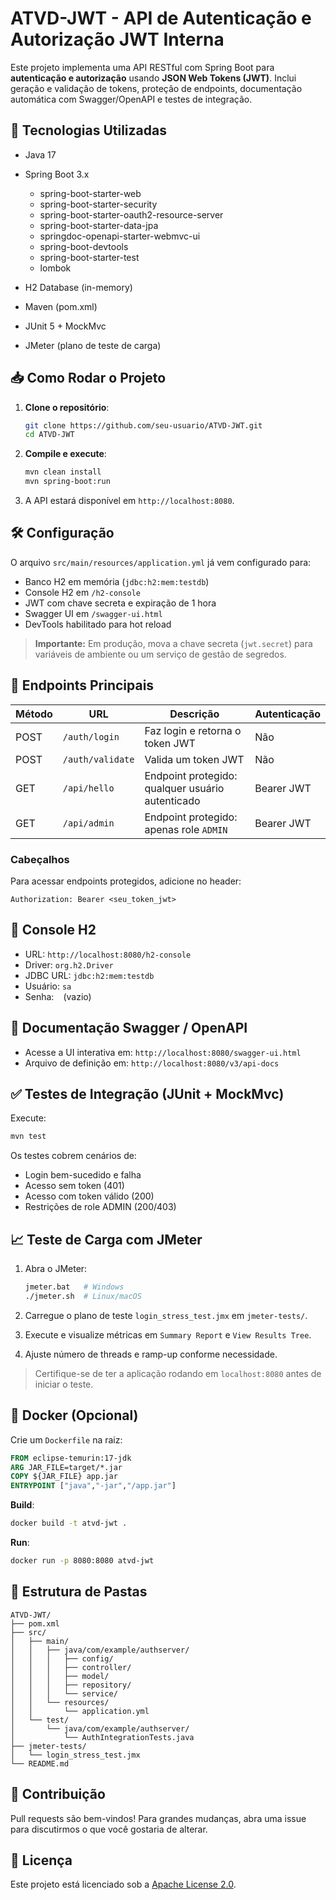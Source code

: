 # ATVD-JWT - API de Autenticação e Autorização JWT Interna

Este projeto implementa uma API RESTful com Spring Boot para **autenticação e autorização** usando **JSON Web Tokens (JWT)**. Inclui geração e validação de tokens, proteção de endpoints, documentação automática com Swagger/OpenAPI e testes de integração.

## 🚀 Tecnologias Utilizadas

* Java 17
* Spring Boot 3.x

  * spring-boot-starter-web
  * spring-boot-starter-security
  * spring-boot-starter-oauth2-resource-server
  * spring-boot-starter-data-jpa
  * springdoc-openapi-starter-webmvc-ui
  * spring-boot-devtools
  * spring-boot-starter-test
  * lombok
* H2 Database (in-memory)
* Maven (pom.xml)
* JUnit 5 + MockMvc
* JMeter (plano de teste de carga)

## 📥 Como Rodar o Projeto

1. **Clone o repositório**:

   ```bash
   git clone https://github.com/seu-usuario/ATVD-JWT.git
   cd ATVD-JWT
   ```

2. **Compile e execute**:

   ```bash
   mvn clean install
   mvn spring-boot:run
   ```

3. A API estará disponível em `http://localhost:8080`.

## 🛠️ Configuração

O arquivo `src/main/resources/application.yml` já vem configurado para:

* Banco H2 em memória (`jdbc:h2:mem:testdb`)
* Console H2 em `/h2-console`
* JWT com chave secreta e expiração de 1 hora
* Swagger UI em `/swagger-ui.html`
* DevTools habilitado para hot reload

> **Importante:** Em produção, mova a chave secreta (`jwt.secret`) para variáveis de ambiente ou um serviço de gestão de segredos.

## 🔐 Endpoints Principais

| Método | URL              | Descrição                                        | Autenticação |
| ------ | ---------------- | ------------------------------------------------ | ------------ |
| POST   | `/auth/login`    | Faz login e retorna o token JWT                  | Não          |
| POST   | `/auth/validate` | Valida um token JWT                              | Não          |
| GET    | `/api/hello`     | Endpoint protegido: qualquer usuário autenticado | Bearer JWT   |
| GET    | `/api/admin`     | Endpoint protegido: apenas role `ADMIN`          | Bearer JWT   |

### Cabeçalhos

Para acessar endpoints protegidos, adicione no header:

```
Authorization: Bearer <seu_token_jwt>
```

## 🧩 Console H2

* URL: `http://localhost:8080/h2-console`
* Driver: `org.h2.Driver`
* JDBC URL: `jdbc:h2:mem:testdb`
* Usuário: `sa`
* Senha: ` ` (vazio)

## 📄 Documentação Swagger / OpenAPI

* Acesse a UI interativa em: `http://localhost:8080/swagger-ui.html`
* Arquivo de definição em: `http://localhost:8080/v3/api-docs`

## ✅ Testes de Integração (JUnit + MockMvc)

Execute:

```bash
mvn test
```

Os testes cobrem cenários de:

* Login bem-sucedido e falha
* Acesso sem token (401)
* Acesso com token válido (200)
* Restrições de role ADMIN (200/403)

## 📈 Teste de Carga com JMeter

1. Abra o JMeter:

   ```bash
   jmeter.bat   # Windows
   ./jmeter.sh  # Linux/macOS
   ```
2. Carregue o plano de teste `login_stress_test.jmx` em `jmeter-tests/`.
3. Execute e visualize métricas em `Summary Report` e `View Results Tree`.
4. Ajuste número de threads e ramp-up conforme necessidade.

> Certifique-se de ter a aplicação rodando em `localhost:8080` antes de iniciar o teste.

## 🐳 Docker (Opcional)

Crie um `Dockerfile` na raiz:

```dockerfile
FROM eclipse-temurin:17-jdk
ARG JAR_FILE=target/*.jar
COPY ${JAR_FILE} app.jar
ENTRYPOINT ["java","-jar","/app.jar"]
```

**Build**:

```bash
docker build -t atvd-jwt .
```

**Run**:

```bash
docker run -p 8080:8080 atvd-jwt
```

## 📂 Estrutura de Pastas

```
ATVD-JWT/
├── pom.xml
├── src/
│   ├── main/
│   │   ├── java/com/example/authserver/
│   │   │   ├── config/
│   │   │   ├── controller/
│   │   │   ├── model/
│   │   │   ├── repository/
│   │   │   └── service/
│   │   └── resources/
│   │       └── application.yml
│   └── test/
│       └── java/com/example/authserver/
│           └── AuthIntegrationTests.java
├── jmeter-tests/
│   └── login_stress_test.jmx
└── README.md
```

## 🤝 Contribuição

Pull requests são bem-vindos! Para grandes mudanças, abra uma issue para discutirmos o que você gostaria de alterar.

## 📄 Licença

Este projeto está licenciado sob a [Apache License 2.0](http://www.apache.org/licenses/LICENSE-2.0.html).
